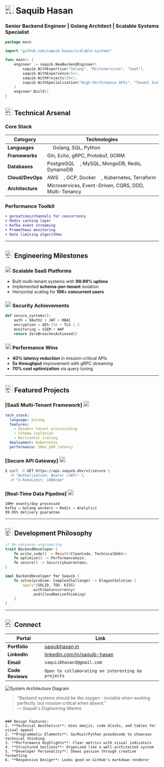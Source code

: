 
# <img src="https://raw.githubusercontent.com/Tarikul-Islam-Anik/Animated-Fluent-Emojis/master/Emojis/Hand%20gestures/Writing%20Hand.png" alt="Writing Hand" width="28"/> Saquib Hasan 
### **Senior Backend Engineer** | **Golang Architect** | **Scalable Systems Specialist**

```go
package main

import "github.com/saquib-hasan/scalable-systems"

func main() {
    engineer := saquib.NewBackendEngineer(
        saquib.WithExpertise("Golang", "Microservices", "SaaS"),
        saquib.WithExperience(5+),
        saquib.WithProjects(20+),
        saquib.WithSpecialization("High-Performance APIs", "Tenant Isolation", "Security Hardening"),
    )
    engineer.Build()
}
```

## <img src="https://raw.githubusercontent.com/Tarikul-Islam-Anik/Animated-Fluent-Emojis/master/Emojis/Objects/Hammer%20and%20Wrench.png" alt="Hammer and Wrench" width="25"/> Technical Arsenal

### **Core Stack**
| **Category**       | **Technologies**                                                                 |
|--------------------|----------------------------------------------------------------------------------|
| **Languages**      | <img src="https://cdn.jsdelivr.net/gh/devicons/devicon/icons/go/go-original.svg" width="14"/> Golang, SQL, Python |
| **Frameworks**     | Gin, Echo, gRPC, Protobuf, GORM                                                  |
| **Databases**      | PostgreSQL <img src="https://cdn.jsdelivr.net/gh/devicons/devicon/icons/postgresql/postgresql-original.svg" width="14"/>, MySQL, MongoDB, Redis, DynamoDB |
| **Cloud/DevOps**   | AWS <img src="https://cdn.jsdelivr.net/gh/devicons/devicon/icons/amazonwebservices/amazonwebservices-original.svg" width="14"/>, GCP, Docker <img src="https://cdn.jsdelivr.net/gh/devicons/devicon/icons/docker/docker-original.svg" width="14"/>, Kubernetes, Terraform |
| **Architecture**   | Microservices, Event-Driven, CQRS, DDD, Multi-Tenancy                           |

### **Performance Toolkit**
```diff
+ goroutines/channels for concurrency
+ Redis caching layer
+ Kafka event streaming
+ Prometheus monitoring
+ Rate limiting algorithms
```

---

## <img src="https://raw.githubusercontent.com/Tarikul-Islam-Anik/Animated-Fluent-Emojis/master/Emojis/Symbols/Chequered%20Flag.png" alt="Chequered Flag" width="25"/> Engineering Milestones

### <img src="https://raw.githubusercontent.com/Tarikul-Islam-Anik/Animated-Fluent-Emojis/master/Emojis/Objects/Server.png" alt="Server" width="20"/> Scalable SaaS Platforms
- Built multi-tenant systems with **99.99% uptime**
- Implemented **schema-per-tenant** isolation
- Horizontal scaling for **10K+ concurrent users**

### <img src="https://raw.githubusercontent.com/Tarikul-Islam-Anik/Animated-Fluent-Emojis/master/Emojis/Objects/Shield.png" alt="Shield" width="20"/> Security Achievements
```python
def secure_systems():
    auth = OAuth2 + JWT + RBAC
    encryption = AES-256 + TLS 1.3
    monitoring = SIEM + WAF
    return ZeroBreachesAchieved()
```

### <img src="https://raw.githubusercontent.com/Tarikul-Islam-Anik/Animated-Fluent-Emojis/master/Emojis/Objects/Bar%20Chart.png" alt="Bar Chart" width="20"/> Performance Wins
- **40% latency reduction** in mission-critical APIs
- **5x throughput** improvement with gRPC streaming
- **70% cost optimization** via query tuning

---

## <img src="https://raw.githubusercontent.com/Tarikul-Islam-Anik/Animated-Fluent-Emojis/master/Emojis/Objects/Open%20Mailbox%20with%20Raised%20Flag.png" alt="Open Mailbox with Raised Flag" width="25"/> Featured Projects

### [SaaS Multi-Tenant Framework] <img src="https://raw.githubusercontent.com/Tarikul-Islam-Anik/Animated-Fluent-Emojis/master/Emojis/Objects/Spool%20of%20Thread.png" alt="Spool of Thread" width="20"/>
```yaml
tech_stack:
  language: Golang
  features:
    - Dynamic tenant provisioning
    - Schema isolation
    - Horizontal scaling
  deployment: Kubernetes
  performance: 50ms p99 latency
```

### [Secure API Gateway] <img src="https://raw.githubusercontent.com/Tarikul-Islam-Anik/Animated-Fluent-Emojis/master/Emojis/Objects/Shield.png" alt="Shield" width="20"/>
```bash
$ curl -X GET https://api.saquib.dev/v1/secure \
  -H "Authorization: Bearer <JWT>" \
  -H "X-RateLimit: 1000rpm"
```

### [Real-Time Data Pipeline] <img src="https://raw.githubusercontent.com/Tarikul-Islam-Anik/Animated-Fluent-Emojis/master/Emojis/Objects/Satellite.png" alt="Satellite" width="20"/>
```
10M+ events/day processed
Kafka → Golang workers → Redis → Analytics
99.95% delivery guarantee
```

---

## <img src="https://raw.githubusercontent.com/Tarikul-Islam-Anik/Animated-Fluent-Emojis/master/Emojis/Objects/Desktop%20Computer.png" alt="Desktop Computer" width="25"/> Development Philosophy

```rust
// No-nonsense engineering
trait BackendDeveloper {
    fn write_code() -> Result<CleanCode, TechnicalDebt>;
    fn optimize() -> PerformanceGain;
    fn secure() -> SecurityGuarantees;
}

impl BackendDeveloper for Saquib {
    fn solve(problem: ComplexChallenge) -> ElegantSolution {
        apply!(SOLID, TDD, KISS)
            .with(GoConcurrency)
            .and(CloudNativeThinking)
    }
}
```

---

## <img src="https://raw.githubusercontent.com/Tarikul-Islam-Anik/Animated-Fluent-Emojis/master/Emojis/Hand%20gestures/Handshake.png" alt="Handshake" width="25"/> Connect

| **Portal**       | **Link**                                   |
|------------------|--------------------------------------------|
| **Portfolio**    | [saquibhasan.in](https://saquibhasan.in)   |
| **LinkedIn**     | [linkedin.com/in/saquib-hasan](...)        |
| **Email**        | `saquiibhasan3@gmail.com`                  |
| **Code Reviews** | `Open to collaborating on interesting Go projects` |

![System Architecture Diagram](https://via.placeholder.com/800x400/2a2e35/ffffff?text=Microservices+Architecture+Sample)

> "Backend systems should be like oxygen - invisible when working perfectly, but mission-critical when absent."  
> — *Saquib's Engineering Mantra*
```

### Design Features:
1. **Technical Aesthetics**: Uses emojis, code blocks, and tables for visual appeal
2. **Programmatic Elements**: Go/Rust/Python pseudocode to showcase technical thinking
3. **Performance Highlights**: Clear metrics with visual indicators
4. **Structured Sections**: Organized like a well-architected system
5. **Developer Personality**: Shows passion through creative formatting
6. **Responsive Design**: Looks good on GitHub's markdown renderer

